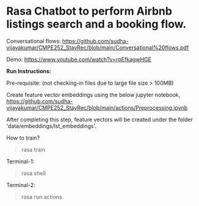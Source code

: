 # Rasa Chatbot to perform Airbnb listings search and a booking flow.

Conversational flows: https://github.com/sudha-vijayakumar/CMPE252_StayRec/blob/main/Conversational%20flows.pdf

Demo: https://www.youtube.com/watch?v=rpEfkagwHGE

**Run Instructions:**

Pre-requisite: (not checking-in files due to large file size > 100MB)

Create feature vector embeddings using the below jupyter notebook,
https://github.com/sudha-vijayakumar/CMPE252_StayRec/blob/main/actions/Preprocessing.ipynb

After completing this step, feature vectors will be created under the folder 'data/embeddings/lst_embeddings'.

How to train?
> rasa train 

Terminal-1:
> rasa shell

Terminal-2:
> rasa run actions
